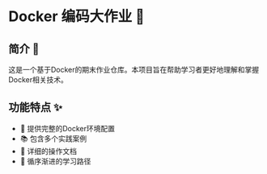 # Docker 编码大作业 🐳

## 简介 📝

这是一个基于Docker的期末作业仓库。本项目旨在帮助学习者更好地理解和掌握Docker相关技术。

## 功能特点 ✨

- 🔧 提供完整的Docker环境配置
- 📚 包含多个实践案例
- 📖 详细的操作文档
- 🎯 循序渐进的学习路径
